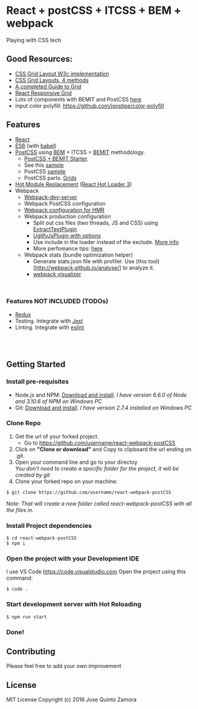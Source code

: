 # React + postCSS + ITCSS + BEM + webpack
Playing with CSS tech

## Good Resources:
- [CSS Grid Layout W3c implementation](https://www.w3.org/TR/css3-grid-layout/)
- [CSS Grid Layouts, 4 methods](https://www.sitepoint.com/easy-responsive-css-grid-layouts/)
- [A completed Guide to Grid](https://css-tricks.com/snippets/css/complete-guide-grid/)
- [React Responsive Grid](https://github.com/KyleAMathews/react-responsive-grid)
- Lots of components with BEMIT and PostCSS [here](https://github.com/AljanScholtens/taiga-boilerplate/tree/master/assets/stylesheets)
- input color polyfill: https://github.com/jonstipe/color-polyfill

## Features
- [React](https://facebook.github.io/react) 
- [ES6](http://es6-features.org) (with [babel](https://babeljs.io))
- [PostCSS](http://postcss.org/) using [BEM](http://getbem.com/introduction/) + ITCSS = [BEMIT](http://csswizardry.com/2015/08/bemit-taking-the-bem-naming-convention-a-step-further/) methodology. 
    - [PostCSS + BEMIT Starter](https://github.com/chadwatson/bemit-postcss-starter). 
    - See this [sample](https://github.com/xfiveco/chisel-sample/tree/master/src/styles)
    - PostCSS [sample](https://github.com/AljanScholtens/taiga-boilerplate)
    - PostCSS parts. [Grids](http://postcss.parts/tag/grids)
- [Hot Module Replacement](https://medium.com/@dan_abramov/hot-reloading-in-react-1140438583bf#.xh6v0ht7j) ([React Hot Loader 3](https://github.com/gaearon/react-hot-loader/issues/243))
- Webpack
    - [Webpack-dev-server](https://webpack.js.org/how-to/develop/#webpack-dev-server)
    - Webpack PostCSS configuration
    - [Webpack configuration for HMR](https://webpack.js.org/how-to/hot-module-reload)
    - Webpack production configuration
         - Split out css files (two threads, JS and CSS) using [ExtractTextPlugin](https://github.com/webpack/extract-text-webpack-plugin) 
         - [UglifyJsPlugin with options](https://github.com/webpack/webpack/blob/v1.13.3/lib/optimize/UglifyJsPlugin.js)
         - Use include in the loader instead of the exclude. [More info](http://stackoverflow.com/questions/37823764/how-include-and-exclude-works-in-webpack-loader)
         - More perfomance tips: [here](https://medium.com/@khanght/optimize-webpack-production-build-ec594242b222#.bj3eyg65p)
    - Webpack stats (bundle optimization helper)
        - Generate stats.json file with profiler. Use (this tool)[http://webpack.github.io/analyse/] to analyze it.
        - [webpack visualizer](https://chrisbateman.github.io/webpack-visualizer/)
<br />

### Features NOT INCLUDED (TODOs)
- [Redux](https://css-tricks.com/learning-react-redux)
- Testing. Integrate with [Jest](https://facebook.github.io/jest/)
- Linting. Integrate with [eslint](http://eslint.org/docs/user-guide/configuring)




<br /><br />
## Getting Started
### Install pre-requisites
- Node.js and NPM: [Download and install](https://nodejs.org/). *I have version 6.6.0 of Node and 3.10.6 of NPM on Windows PC*
- Git: [Download and install](https://git-scm.com/). *I have version 2.7.4 installed on Windows PC*

### Clone Repo
1. Get the url of your forked project.
    - Go to https://github.com/username/react-webpack-postCSS
2. Click on **"Clone or download"** and Copy to clipboard the url ending on .git.
3. Open your command line and go to your directoy  
*You don't need to create a specific folder for the project, it will be created by git*
4. Clone your forked repo on your machine:
```
$ git clone https://github.com/username/react-webpack-postCSS
```  
*Note: That will create a new folder called react-webpack-postCSS with all the files in.*

### Install Project dependencies

```
$ cd react-webpack-postCSS
$ npm i
```


### Open the project with your Development IDE
I use VS Code https://code.visualstudio.com
Open the project using this command:
```
$ code .
``` 

### Start development server with Hot Reloading
```
$ npm run start
```

### Done! 


## Contributing
Please feel free to add your own improvement

## License
MIT License
Copyright (c) 2016 Jose Quinto Zamora
